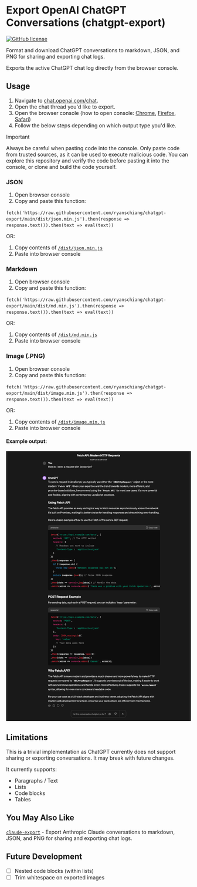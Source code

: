 # Export OpenAI ChatGPT Conversations (chatgpt-export)

[![GitHub license](https://img.shields.io/github/license/ryanschiang/claude-export)](
    ./LICENSE
)

Format and download ChatGPT conversations to markdown, JSON, and PNG for sharing and exporting chat logs.

Exports the active ChatGPT chat log directly from the browser console.

## Usage

 1. Navigate to [chat.openai.com/chat](https://chat.openai.com/chat).
 2. Open the chat thread you'd like to export.
 3. Open the browser console (how to open console: [Chrome](https://developer.chrome.com/docs/devtools/open), [Firefox](https://firefox-source-docs.mozilla.org/devtools-user/), [Safari](https://developer.apple.com/library/archive/documentation/NetworkingInternetWeb/Conceptual/Web_Inspector_Tutorial/EnableWebInspector/EnableWebInspector.html))
 4. Follow the below steps depending on which output type you'd like.

 > [!IMPORTANT]  
> Always be careful when pasting code into the console. Only paste code from trusted sources, as it can be used to execute malicious code.
> You can explore this repository and verify the code before pasting it into the console, or clone and build the code yourself.

### JSON

1. Open browser console
2. Copy and paste this function:

`fetch('https://raw.githubusercontent.com/ryanschiang/chatgpt-export/main/dist/json.min.js').then(response => response.text()).then(text => eval(text))`

OR:

1. Copy contents of [`/dist/json.min.js`](./dist/json.min.js)
2. Paste into browser console

### Markdown

1. Open browser console
2. Copy and paste this function:

`fetch('https://raw.githubusercontent.com/ryanschiang/chatgpt-export/main/dist/md.min.js').then(response => response.text()).then(text => eval(text))`

OR:

1. Copy contents of [`/dist/md.min.js`](./dist/md.min.js)
2. Paste into browser console

### Image (.PNG)

1. Open browser console
2. Copy and paste this function:

`fetch('https://raw.githubusercontent.com/ryanschiang/chatgpt-export/main/dist/image.min.js').then(response => response.text()).then(text => eval(text))`

OR:

1. Copy contents of [`/dist/image.min.js`](./dist/image.min.js)
2. Paste into browser console

#### Example output:
![alt text](./public/chatgpt-export-example.png "chatgpt-export Example Output")

## Limitations

This is a trivial implementation as ChatGPT currently does not support sharing or exporting conversations. It may break with future changes.

It currently supports:
- Paragraphs / Text
- Lists
- Code blocks
- Tables

## You May Also Like

[`claude-export`](https://github.com/ryanschiang/claude-export) - Export Anthropic Claude conversations to markdown, JSON, and PNG for sharing and exporting chat logs.

## Future Development

- [ ] Nested code blocks (within lists)
- [ ] Trim whitespace on exported images